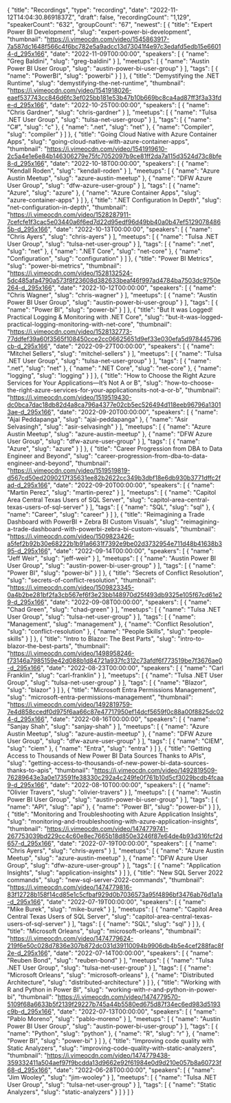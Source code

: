 {
  "title": "Recordings",
  "type": "recording",
  "date": "2022-11-12T14:04:30.8691837Z",
  "draft": false,
  "recordingCount": "1,129",
  "speakerCount": "632",
  "groupCount": "67",
  "newest": [
    {
      "title": "Expert Power BI Development",
      "slug": "expert-power-bi-development",
      "thumbnail": "https://i.vimeocdn.com/video/1545863917-7a587dc1648f566c4f6bc782e5a9adcc13d73041f4e97c3edafd5edb15e66014-d_295x166",
      "date": "2022-11-09T00:00:00",
      "speakers": [
        {
          "name": "Greg Baldini",
          "slug": "greg-baldini"
        }
      ],
      "meetups": [
        {
          "name": "Austin Power BI User Group",
          "slug": "austin-power-bi-user-group"
        }
      ],
      "tags": [
        {
          "name": "PowerBI",
          "slug": "powerbi"
        }
      ]
    },
    {
      "title": "Demystifying the .NET Runtime",
      "slug": "demystifying-the-net-runtime",
      "thumbnail": "https://i.vimeocdn.com/video/1541918026-eaef537743cc846d6fc3ef025bb181e53b47b10b669bc8ca4ad87ff3f3a33fde-d_295x166",
      "date": "2022-10-25T00:00:00",
      "speakers": [
        {
          "name": "Chris Gardner",
          "slug": "chris-gardner"
        }
      ],
      "meetups": [
        {
          "name": "Tulsa .NET User Group",
          "slug": "tulsa-net-user-group"
        }
      ],
      "tags": [
        {
          "name": "C#",
          "slug": "c"
        },
        {
          "name": ".net",
          "slug": "net"
        },
        {
          "name": "Compiler",
          "slug": "compiler"
        }
      ]
    },
    {
      "title": "Going Cloud Native with Azure Container Apps",
      "slug": "going-cloud-native-with-azure-container-apps",
      "thumbnail": "https://i.vimeocdn.com/video/1541919610-2c5a4e1e6e84b146306279e75fc7052097b9ce81ff2da7a115d3524d73c8bfe8-d_295x166",
      "date": "2022-10-18T00:00:00",
      "speakers": [
        {
          "name": "Kendall Roden",
          "slug": "kendall-roden"
        }
      ],
      "meetups": [
        {
          "name": "Azure Austin Meetup",
          "slug": "azure-austin-meetup"
        },
        {
          "name": "DFW Azure User Group",
          "slug": "dfw-azure-user-group"
        }
      ],
      "tags": [
        {
          "name": "Azure",
          "slug": "azure"
        },
        {
          "name": "Azure Container Apps",
          "slug": "azure-container-apps"
        }
      ]
    },
    {
      "title": ".NET Configuration In Depth",
      "slug": "net-configuration-in-depth",
      "thumbnail": "https://i.vimeocdn.com/video/1528287911-7cefcfe1f3cac5e03440a6f6ed7d22d95edf96d49bb40a0b47ef51290784865b-d_295x166",
      "date": "2022-10-13T00:00:00",
      "speakers": [
        {
          "name": "Chris Ayers",
          "slug": "chris-ayers"
        }
      ],
      "meetups": [
        {
          "name": "Tulsa .NET User Group",
          "slug": "tulsa-net-user-group"
        }
      ],
      "tags": [
        {
          "name": ".net",
          "slug": "net"
        },
        {
          "name": ".NET Core",
          "slug": "net-core"
        },
        {
          "name": "Configuration",
          "slug": "configuration"
        }
      ]
    },
    {
      "title": "Power BI Metrics",
      "slug": "power-bi-metrics",
      "thumbnail": "https://i.vimeocdn.com/video/1528132524-5dc485afa4790a573f8f23608d382633beaf46f997ad4784ba7503dc9750e264-d_295x166",
      "date": "2022-10-12T00:00:00",
      "speakers": [
        {
          "name": "Chris Wagner",
          "slug": "chris-wagner"
        }
      ],
      "meetups": [
        {
          "name": "Austin Power BI User Group",
          "slug": "austin-power-bi-user-group"
        }
      ],
      "tags": [
        {
          "name": "Power BI",
          "slug": "power-bi"
        }
      ]
    },
    {
      "title": "But It was Logged! Practical Logging & Monitoring with .NET Core",
      "slug": "but-it-was-logged-practical-logging-monitoring-with-net-core",
      "thumbnail": "https://i.vimeocdn.com/video/1528132773-77ddfef39a60f3565f108450cce2cc06625651d9ef33e030efa5d978445796cb-d_295x166",
      "date": "2022-09-27T00:00:00",
      "speakers": [
        {
          "name": "Mitchel Sellers",
          "slug": "mitchel-sellers"
        }
      ],
      "meetups": [
        {
          "name": "Tulsa .NET User Group",
          "slug": "tulsa-net-user-group"
        }
      ],
      "tags": [
        {
          "name": ".net",
          "slug": "net"
        },
        {
          "name": ".NET Core",
          "slug": "net-core"
        },
        {
          "name": "logging",
          "slug": "logging"
        }
      ]
    },
    {
      "title": "How to Choose the Right Azure Services for Your Applications—It’s Not A or B",
      "slug": "how-to-choose-the-right-azure-services-for-your-applicationsits-not-a-or-b",
      "thumbnail": "https://i.vimeocdn.com/video/1519519430-dc0bca7dac18db82d4a8ca796a4377e02cb5ec526494d118eeb96796a13013ae-d_295x166",
      "date": "2022-09-20T00:00:00",
      "speakers": [
        {
          "name": "Ajai Peddapanga",
          "slug": "ajai-peddapanga"
        },
        {
          "name": "Asir Selvasingh",
          "slug": "asir-selvasingh"
        }
      ],
      "meetups": [
        {
          "name": "Azure Austin Meetup",
          "slug": "azure-austin-meetup"
        },
        {
          "name": "DFW Azure User Group",
          "slug": "dfw-azure-user-group"
        }
      ],
      "tags": [
        {
          "name": "Azure",
          "slug": "azure"
        }
      ]
    },
    {
      "title": "Career Progression from DBA to Data Engineer and Beyond",
      "slug": "career-progression-from-dba-to-data-engineer-and-beyond",
      "thumbnail": "https://i.vimeocdn.com/video/1519519819-d567cd50ed2090217f35631ee82b2622cc349b3dbf18e6db930b3771dffc2fad-d_295x166",
      "date": "2022-09-20T00:00:00",
      "speakers": [
        {
          "name": "Martin Perez",
          "slug": "martin-perez"
        }
      ],
      "meetups": [
        {
          "name": "Capitol Area Central Texas Users of SQL Server",
          "slug": "capitol-area-central-texas-users-of-sql-server"
        }
      ],
      "tags": [
        {
          "name": "SQL",
          "slug": "sql"
        },
        {
          "name": "Career",
          "slug": "career"
        }
      ]
    },
    {
      "title": "Reimagining a Trade Dashboard with PowerBI + Zebra BI Custom Visuals",
      "slug": "reimagining-a-trade-dashboard-with-powerbi-zebra-bi-custom-visuals",
      "thumbnail": "https://i.vimeocdn.com/video/1509823426-a5fef2b92b30e68222b1b91a6631f7392e9be02d3732954e711d48b41638b395-d_295x166",
      "date": "2022-09-14T00:00:00",
      "speakers": [
        {
          "name": "Jeff Weir",
          "slug": "jeff-weir"
        }
      ],
      "meetups": [
        {
          "name": "Austin Power BI User Group",
          "slug": "austin-power-bi-user-group"
        }
      ],
      "tags": [
        {
          "name": "Power BI",
          "slug": "power-bi"
        }
      ]
    },
    {
      "title": "Secrets of Conflict Resolution",
      "slug": "secrets-of-conflict-resolution",
      "thumbnail": "https://i.vimeocdn.com/video/1509823345-0a4b2be281bf2fa3cb567ef6f3e23bb148970d25f493db9325e105f67cd61e29-d_295x166",
      "date": "2022-09-08T00:00:00",
      "speakers": [
        {
          "name": "Chad Green",
          "slug": "chad-green"
        }
      ],
      "meetups": [
        {
          "name": "Tulsa .NET User Group",
          "slug": "tulsa-net-user-group"
        }
      ],
      "tags": [
        {
          "name": "Management",
          "slug": "management"
        },
        {
          "name": "Conflict Resolution",
          "slug": "conflict-resolution"
        },
        {
          "name": "People Skills",
          "slug": "people-skills"
        }
      ]
    },
    {
      "title": "Intro to Blazor: The Best Parts",
      "slug": "intro-to-blazor-the-best-parts",
      "thumbnail": "https://i.vimeocdn.com/video/1498958246-f73146a7985159e42d088b1d84721a937fc312c73afdf6f773519be7f3676ae0-d_295x166",
      "date": "2022-08-23T00:00:00",
      "speakers": [
        {
          "name": "Carl Franklin",
          "slug": "carl-franklin"
        }
      ],
      "meetups": [
        {
          "name": "Tulsa .NET User Group",
          "slug": "tulsa-net-user-group"
        }
      ],
      "tags": [
        {
          "name": "Blazor",
          "slug": "blazor"
        }
      ]
    },
    {
      "title": "Microsoft Entra Permissions Management",
      "slug": "microsoft-entra-permissions-management",
      "thumbnail": "https://i.vimeocdn.com/video/1492819759-7e4d858ccedf0d975f6aa66c87e47717950ef14dcf5659f0c88a00f8825dc024-d_295x166",
      "date": "2022-08-16T00:00:00",
      "speakers": [
        {
          "name": "Sanjay Shah",
          "slug": "sanjay-shah"
        }
      ],
      "meetups": [
        {
          "name": "Azure Austin Meetup",
          "slug": "azure-austin-meetup"
        },
        {
          "name": "DFW Azure User Group",
          "slug": "dfw-azure-user-group"
        }
      ],
      "tags": [
        {
          "name": "CIEM",
          "slug": "ciem"
        },
        {
          "name": "Entra",
          "slug": "entra"
        }
      ]
    },
    {
      "title": "Getting Access to Thousands of New Power BI Data Sources Thanks to APIs",
      "slug": "getting-access-to-thousands-of-new-power-bi-data-sources-thanks-to-apis",
      "thumbnail": "https://i.vimeocdn.com/video/1492819509-76289643e3a0e173591fe38330c292a4c249fe0f761b10d5cf3029bcdb4fcaa9-d_295x166",
      "date": "2022-08-10T00:00:00",
      "speakers": [
        {
          "name": "Olivier Travers",
          "slug": "olivier-travers"
        }
      ],
      "meetups": [
        {
          "name": "Austin Power BI User Group",
          "slug": "austin-power-bi-user-group"
        }
      ],
      "tags": [
        {
          "name": "API",
          "slug": "api"
        },
        {
          "name": "Power BI",
          "slug": "power-bi"
        }
      ]
    },
    {
      "title": "Monitoring and Troubleshooting with Azure Application Insights",
      "slug": "monitoring-and-troubleshooting-with-azure-application-insights",
      "thumbnail": "https://i.vimeocdn.com/video/1474779741-267753039bd229cc4c60e8ec7665b18d850e3246f87e64de4b93d316fcf2d657-d_295x166",
      "date": "2022-07-19T00:00:00",
      "speakers": [
        {
          "name": "Chris Ayers",
          "slug": "chris-ayers"
        }
      ],
      "meetups": [
        {
          "name": "Azure Austin Meetup",
          "slug": "azure-austin-meetup"
        },
        {
          "name": "DFW Azure User Group",
          "slug": "dfw-azure-user-group"
        }
      ],
      "tags": [
        {
          "name": "Application Insights",
          "slug": "application-insights"
        }
      ]
    },
    {
      "title": "New SQL Server 2022 commands",
      "slug": "new-sql-server-2022-commands",
      "thumbnail": "https://i.vimeocdn.com/video/1474779816-83f12728b158f14cd85e1c5cfbaf929d0b7036573a95f4896bf3476ab76d1a1a-d_295x166",
      "date": "2022-07-19T00:00:00",
      "speakers": [
        {
          "name": "Mike Burek",
          "slug": "mike-burek"
        }
      ],
      "meetups": [
        {
          "name": "Capitol Area Central Texas Users of SQL Server",
          "slug": "capitol-area-central-texas-users-of-sql-server"
        }
      ],
      "tags": [
        {
          "name": "SQL",
          "slug": "sql"
        }
      ]
    },
    {
      "title": "Microsoft Orleans",
      "slug": "microsoft-orleans",
      "thumbnail": "https://i.vimeocdn.com/video/1474779624-219f6e50c028d7836e307b872dc031d39110094b9906db4b5e4cef288fac8f2e-d_295x166",
      "date": "2022-07-14T00:00:00",
      "speakers": [
        {
          "name": "Reuben Bond",
          "slug": "reuben-bond"
        }
      ],
      "meetups": [
        {
          "name": "Tulsa .NET User Group",
          "slug": "tulsa-net-user-group"
        }
      ],
      "tags": [
        {
          "name": "Microsoft Orleans",
          "slug": "microsoft-orleans"
        },
        {
          "name": "Distributed Architecture",
          "slug": "distributed-architecture"
        }
      ]
    },
    {
      "title": "Working with R and Python in Power BI",
      "slug": "working-with-r-and-python-in-power-bi",
      "thumbnail": "https://i.vimeocdn.com/video/1474779570-5109f68a6633b5f2139f29227b745a44b5580ed675d87f34ec6ed983d5193c9b-d_295x166",
      "date": "2022-07-13T00:00:00",
      "speakers": [
        {
          "name": "Pablo Moreno",
          "slug": "pablo-moreno"
        }
      ],
      "meetups": [
        {
          "name": "Austin Power BI User Group",
          "slug": "austin-power-bi-user-group"
        }
      ],
      "tags": [
        {
          "name": "Python",
          "slug": "python"
        },
        {
          "name": "R",
          "slug": "r"
        },
        {
          "name": "Power BI",
          "slug": "power-bi"
        }
      ]
    },
    {
      "title": "Improving code quality with Static Analyzers",
      "slug": "improving-code-quality-with-static-analyzers",
      "thumbnail": "https://i.vimeocdn.com/video/1474779438-359332411a504aef97f9bcdda13d9662e92f61984e0d9d210e057b8a60723f68-d_295x166",
      "date": "2022-06-28T00:00:00",
      "speakers": [
        {
          "name": "Jim Wooley",
          "slug": "jim-wooley"
        }
      ],
      "meetups": [
        {
          "name": "Tulsa .NET User Group",
          "slug": "tulsa-net-user-group"
        }
      ],
      "tags": [
        {
          "name": "Static Analyzers",
          "slug": "static-analyzers"
        }
      ]
    }
  ]
}
